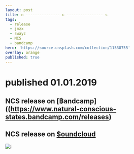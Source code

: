 ```yaml
---
layout: post
title: n --------------- c ---------------- s
tags:
  - release
  - jmzx
  - swayz
  - NCS
  - bandcamp
hero: 'https://source.unsplash.com/collection/11538755'
overlay: orange
published: true
---
```

# published 01.01.2019
## NCS release on [฿andcamp]((https://www.natural-conscious-states.bandcamp.com/releases)
## NCS release on [$oundcloud](https://www.soundcloud.com/jmzx/dealin-minds-preview)
![i](https://xjmzx.github.io/uploads/a2270818088_10.jpg)
